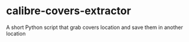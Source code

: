 # calibre-covers-extractor
A short Python script that grab covers location and save them in another location

